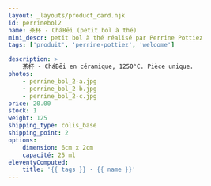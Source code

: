 ```yaml
---
layout: _layouts/product_card.njk
id: perrinebol2
name: 茶杯 - CháBēi (petit bol à thé)
mini_descr: petit bol à thé réalisé par Perrine Pottiez
tags: ['produit', 'perrine-pottiez', 'welcome']

description: >
    茶杯 - CháBēi en céramique, 1250°C. Pièce unique.
photos:
    - perrine_bol_2-a.jpg
    - perrine_bol_2-b.jpg
    - perrine_bol_2-c.jpg
price: 20.00
stock: 1
weight: 125
shipping_type: colis_base
shipping_point: 2
options:
    dimension: 6cm x 2cm
    capacité: 25 ml
eleventyComputed:
    title: '{{ tags }} - {{ name }}'
---
```

